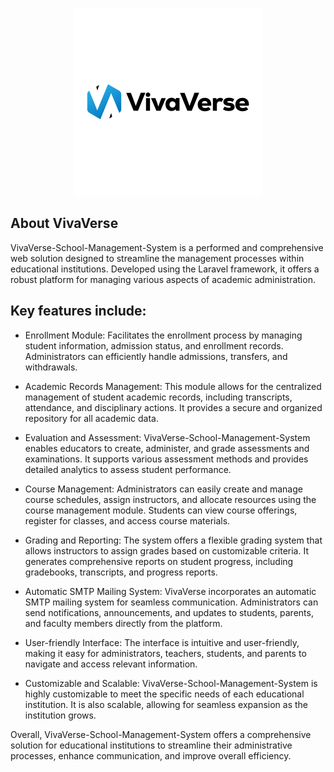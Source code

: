 <p align="center"><a href="https://laravel.com" target="_blank"><img src="https://github.com/Yassine-404/VivaVerse-School-Management-System/blob/main/public/assets/img/logo-dark.svg" width="300"></a></p>


## About VivaVerse

VivaVerse-School-Management-System is a performed and comprehensive web solution designed to streamline the management processes within educational institutions. Developed using the Laravel framework, it offers a robust platform for managing various aspects of academic administration.

## Key features include:

- Enrollment Module: Facilitates the enrollment process by managing student information, admission status, and enrollment records. Administrators can efficiently handle admissions, transfers, and withdrawals.

- Academic Records Management: This module allows for the centralized management of student academic records, including transcripts, attendance, and disciplinary actions. It provides a secure and organized repository for all academic data.

- Evaluation and Assessment: VivaVerse-School-Management-System enables educators to create, administer, and grade assessments and examinations. It supports various assessment methods and provides detailed analytics to assess student performance.

- Course Management: Administrators can easily create and manage course schedules, assign instructors, and allocate resources using the course management module. Students can view course offerings, register for classes, and access course materials.

- Grading and Reporting: The system offers a flexible grading system that allows instructors to assign grades based on customizable criteria. It generates comprehensive reports on student progress, including gradebooks, transcripts, and progress reports.

- Automatic SMTP Mailing System: VivaVerse incorporates an automatic SMTP mailing system for seamless communication. Administrators can send notifications, announcements, and updates to students, parents, and faculty members directly from the platform.

- User-friendly Interface: The interface is intuitive and user-friendly, making it easy for administrators, teachers, students, and parents to navigate and access relevant information.

- Customizable and Scalable: VivaVerse-School-Management-System is highly customizable to meet the specific needs of each educational institution. It is also scalable, allowing for seamless expansion as the institution grows.

Overall, VivaVerse-School-Management-System offers a comprehensive solution for educational institutions to streamline their administrative processes, enhance communication, and improve overall efficiency.
